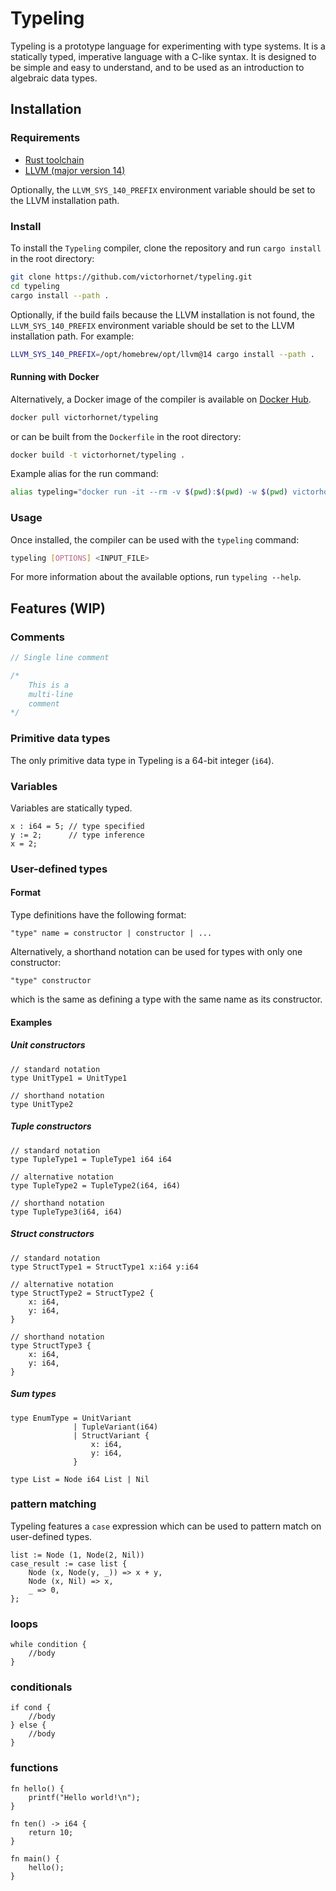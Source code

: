 # Typeling

Typeling is a prototype language for experimenting with type systems. It is a statically typed, imperative language with a C-like syntax. It is designed to be simple and easy to understand, and to be used as an introduction to algebraic data types.

## Installation

### Requirements

- [Rust toolchain](https://rustup.rs/)
- [LLVM (major version 14)](https://llvm.org/)

Optionally, the `LLVM_SYS_140_PREFIX` environment variable should be set to the LLVM installation path.

### Install

To install the `Typeling` compiler, clone the repository and run `cargo install` in the root directory:

```bash
git clone https://github.com/victorhornet/typeling.git
cd typeling
cargo install --path .
```

Optionally, if the build fails because the LLVM installation is not found, the `LLVM_SYS_140_PREFIX` environment variable should be set to the LLVM installation path. For example:

```bash
LLVM_SYS_140_PREFIX=/opt/homebrew/opt/llvm@14 cargo install --path .
```

#### Running with Docker

Alternatively, a Docker image of the compiler is available on [Docker Hub](https://hub.docker.com/r/victorhornet/typeling).

```bash
docker pull victorhornet/typeling
```

or can be built from the `Dockerfile` in the root directory:

```bash
docker build -t victorhornet/typeling .
```

Example alias for the run command:

```bash
alias typeling="docker run -it --rm -v $(pwd):$(pwd) -w $(pwd) victorhornet/typeling typeling"
```

### Usage

Once installed, the compiler can be used with the `typeling` command:

```bash
typeling [OPTIONS] <INPUT_FILE>
```

For more information about the available options, run `typeling --help`.

## Features (WIP)

### Comments

```rust
// Single line comment

/*
    This is a 
    multi-line 
    comment
*/
```

### Primitive data types

The only primitive data type in Typeling is a 64-bit integer (`i64`).

### Variables

Variables are statically typed.

```typeling
x : i64 = 5; // type specified
y := 2;      // type inference 
x = 2;
```

### User-defined types

#### Format

Type definitions have the following format:

```typeling
"type" name = constructor | constructor | ...
```

Alternatively, a shorthand notation can be used for types with only one constructor:

```typeling
"type" constructor
```

which is the same as defining a type with the same name as its constructor.

#### Examples

##### Unit constructors

```typeling
// standard notation
type UnitType1 = UnitType1 

// shorthand notation
type UnitType2
```

##### Tuple constructors

```typeling
// standard notation
type TupleType1 = TupleType1 i64 i64   

// alternative notation
type TupleType2 = TupleType2(i64, i64) 

// shorthand notation
type TupleType3(i64, i64) 
```

##### Struct constructors

```typeling
// standard notation
type StructType1 = StructType1 x:i64 y:i64

// alternative notation
type StructType2 = StructType2 {
    x: i64,
    y: i64,
}

// shorthand notation
type StructType3 {
    x: i64,
    y: i64,
}
```

##### Sum types

```typeling
type EnumType = UnitVariant
              | TupleVariant(i64)
              | StructVariant {
                  x: i64,
                  y: i64,
              }

type List = Node i64 List | Nil
```

### pattern matching

Typeling features a `case` expression which can be used to pattern match on user-defined types.

```typeling
list := Node (1, Node(2, Nil))
case_result := case list {
    Node (x, Node(y, _)) => x + y,
    Node (x, Nil) => x,
    _ => 0,
};
```

### loops

```typeling
while condition {
    //body
}
```

### conditionals

```typeling
if cond {
    //body
} else {
    //body
}
```

### functions

```typeling
fn hello() {
    printf("Hello world!\n");
}

fn ten() -> i64 {
    return 10;
}

fn main() {
    hello();
}
```
